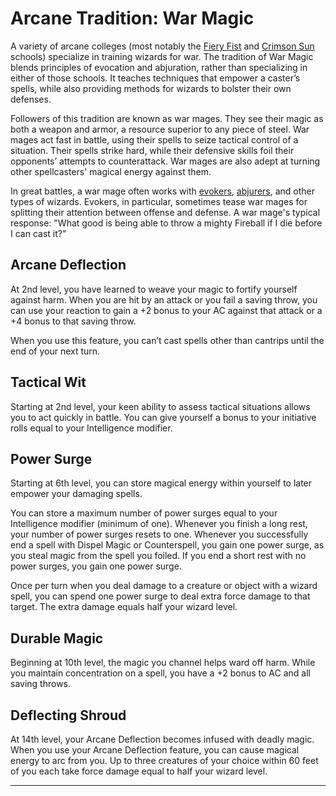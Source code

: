 # Arcane Tradition: War Magic
A variety of arcane colleges (most notably the [Fiery Fist](../../Organizations/MageSchools/FieryFist.md) and [Crimson Sun](../../Organizations/MageSchools/CrimsonSun.md) schools) specialize in training wizards for war. The tradition of War Magic blends principles of evocation and abjuration, rather than specializing in either of those schools. It teaches techniques that empower a caster’s spells, while also providing methods for wizards to bolster their own defenses.

Followers of this tradition are known as war mages. They see their magic as both a weapon and armor, a resource superior to any piece of steel. War mages act fast in battle, using their spells to seize tactical control of a situation. Their spells strike hard, while their defensive skills foil their opponents’ attempts to counterattack. War mages are also adept at turning other spellcasters' magical energy against them.

In great battles, a war mage often works with [evokers](Evocation.md), [abjurers](Abjuration.md), and other types of wizards. Evokers, in particular, sometimes tease war mages for splitting their attention between offense and defense. A war mage's typical response: "What good is being able to throw a mighty Fireball if I die before I can cast it?"

## Arcane Deflection
At 2nd level, you have learned to weave your magic to fortify yourself against harm. When you are hit by an attack or you fail a saving throw, you can use your reaction to gain a +2 bonus to your AC against that attack or a +4 bonus to that saving throw.

When you use this feature, you can’t cast spells other than cantrips until the end of your next turn.

## Tactical Wit
Starting at 2nd level, your keen ability to assess tactical situations allows you to act quickly in battle. You can give yourself a bonus to your initiative rolls equal to your Intelligence modifier.

## Power Surge
Starting at 6th level, you can store magical energy within yourself to later empower your damaging spells.

You can store a maximum number of power surges equal to your Intelligence modifier (minimum of one). Whenever you finish a long rest, your number of power surges resets to one. Whenever you successfully end a spell with Dispel Magic or Counterspell, you gain one power surge, as you steal magic from the spell you foiled. If you end a short rest with no power surges, you gain one power surge.

Once per turn when you deal damage to a creature or object with a wizard spell, you can spend one power surge to deal extra force damage to that target. The extra damage equals half your wizard level.

## Durable Magic
Beginning at 10th level, the magic you channel helps ward off harm. While you maintain concentration on a spell, you have a +2 bonus to AC and all saving throws.

## Deflecting Shroud
At 14th level, your Arcane Deflection becomes infused with deadly magic. When you use your Arcane Deflection feature, you can cause magical energy to arc from you. Up to three creatures of your choice within 60 feet of you each take force damage equal to half your wizard level.

---


